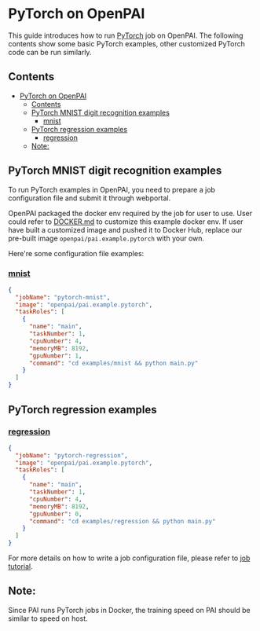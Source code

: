 <!--
  Copyright (c) Microsoft Corporation
  All rights reserved.

  MIT License

  Permission is hereby granted, free of charge, to any person obtaining a copy of this software and associated
  documentation files (the "Software"), to deal in the Software without restriction, including without limitation
  the rights to use, copy, modify, merge, publish, distribute, sublicense, and/or sell copies of the Software, and
  to permit persons to whom the Software is furnished to do so, subject to the following conditions:
  The above copyright notice and this permission notice shall be included in all copies or substantial portions of the Software.

  THE SOFTWARE IS PROVIDED *AS IS*, WITHOUT WARRANTY OF ANY KIND, EXPRESS OR IMPLIED, INCLUDING
  BUT NOT LIMITED TO THE WARRANTIES OF MERCHANTABILITY, FITNESS FOR A PARTICULAR PURPOSE AND
  NONINFRINGEMENT. IN NO EVENT SHALL THE AUTHORS OR COPYRIGHT HOLDERS BE LIABLE FOR ANY CLAIM,
  DAMAGES OR OTHER LIABILITY, WHETHER IN AN ACTION OF CONTRACT, TORT OR OTHERWISE, ARISING FROM,
  OUT OF OR IN CONNECTION WITH THE SOFTWARE OR THE USE OR OTHER DEALINGS IN THE SOFTWARE.
-->

# PyTorch on OpenPAI

This guide introduces how to run [PyTorch](http://pytorch.org/) job on OpenPAI. The following contents show some basic PyTorch examples, other customized PyTorch code can be run similarly.

## Contents

- [PyTorch on OpenPAI](#pytorch-on-openpai) 
  - [Contents](#contents)
  - [PyTorch MNIST digit recognition examples](#pytorch-mnist-digit-recognition-examples) 
    - [mnist](#mnist)
  - [PyTorch regression examples](#pytorch-regression-examples) 
    - [regression](#regression)
  - [Note:](#note)

## PyTorch MNIST digit recognition examples

To run PyTorch examples in OpenPAI, you need to prepare a job configuration file and submit it through webportal.

OpenPAI packaged the docker env required by the job for user to use. User could refer to [DOCKER.md](./DOCKER.md) to customize this example docker env. If user have built a customized image and pushed it to Docker Hub, replace our pre-built image `openpai/pai.example.pytorch` with your own.

Here're some configuration file examples:

### [mnist](https://github.com/pytorch/examples/tree/master/mnist)

```json
{
  "jobName": "pytorch-mnist",
  "image": "openpai/pai.example.pytorch",
  "taskRoles": [
    {
      "name": "main",
      "taskNumber": 1,
      "cpuNumber": 4,
      "memoryMB": 8192,
      "gpuNumber": 1,
      "command": "cd examples/mnist && python main.py"
    }
  ]
}
```

## PyTorch regression examples

### [regression](https://github.com/pytorch/examples/tree/master/regression)

```json
{
  "jobName": "pytorch-regression",
  "image": "openpai/pai.example.pytorch",
  "taskRoles": [
    {
      "name": "main",
      "taskNumber": 1,
      "cpuNumber": 4,
      "memoryMB": 8192,
      "gpuNumber": 0,
      "command": "cd examples/regression && python main.py"
    }
  ]
}
```

For more details on how to write a job configuration file, please refer to [job tutorial](../../docs/user/training.md).

## Note:

Since PAI runs PyTorch jobs in Docker, the training speed on PAI should be similar to speed on host.